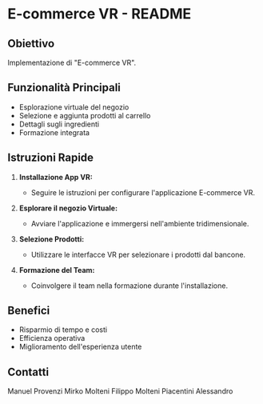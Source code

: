 # E-commerce VR - README

## Obiettivo
Implementazione di "E-commerce VR".

## Funzionalità Principali
- Esplorazione virtuale del negozio
- Selezione e aggiunta prodotti al carrello
- Dettagli sugli ingredienti
- Formazione integrata

## Istruzioni Rapide
1. **Installazione App VR:**
   - Seguire le istruzioni per configurare l'applicazione E-commerce VR.

2. **Esplorare il negozio Virtuale:**
   - Avviare l'applicazione e immergersi nell'ambiente tridimensionale.

3. **Selezione Prodotti:**
   - Utilizzare le interfacce VR per selezionare i prodotti dal bancone.

4. **Formazione del Team:**
   - Coinvolgere il team nella formazione durante l'installazione.

## Benefici
- Risparmio di tempo e costi
- Efficienza operativa
- Miglioramento dell'esperienza utente

## Contatti
Manuel Provenzi
Mirko Molteni
Filippo Molteni
Piacentini Alessandro
